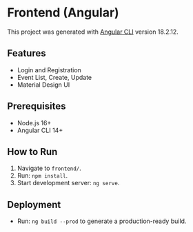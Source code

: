 # Frontend (Angular)

This project was generated with [Angular CLI](https://github.com/angular/angular-cli) version 18.2.12.

## Features
- Login and Registration
- Event List, Create, Update
- Material Design UI

## Prerequisites
- Node.js 16+
- Angular CLI 14+

## How to Run
1. Navigate to `frontend/`.
2. Run: `npm install`.
3. Start development server: `ng serve`.

## Deployment
- Run: `ng build --prod` to generate a production-ready build.
